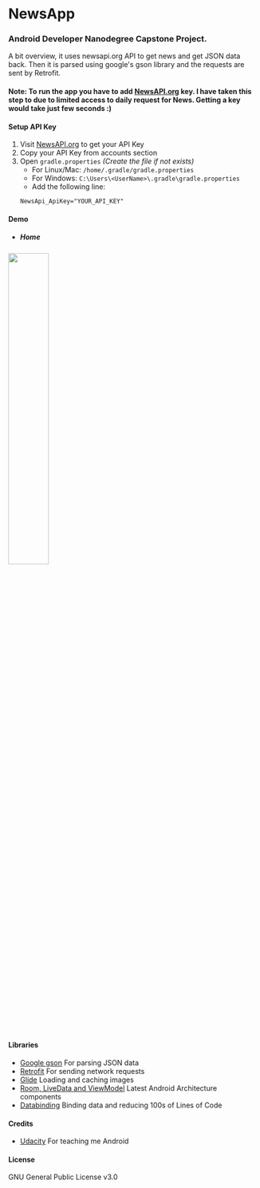 # NewsApp
### Android Developer Nanodegree Capstone Project.
A bit overview, it uses newsapi.org API to get news and get JSON data back. Then it is parsed using google's gson library and the requests are sent by Retrofit.

#### Note: To run the app you have to add [NewsAPI.org](https://newsapi.org/register) key. I have taken this step to due to limited access to daily request for News. Getting a key would take just few seconds :)

#### Setup API Key
1. Visit [NewsAPI.org](https://newsapi.org/register) to get your API Key
2. Copy your API Key from accounts section
3. Open `gradle.properties` *(Create the file if not exists)*
   - For Linux/Mac: `/home/.gradle/gradle.properties`
   - For Windows: `C:\Users\<UserName>\.gradle\gradle.properties`
   - Add the following line:
    ```
    NewsApi_ApiKey="YOUR_API_KEY"
    ``` 


#### Demo
- ##### Home
<img src="app.gif" width="40%">



#### Libraries
- [Google gson](https://github.com/google/gson) For parsing JSON data
- [Retrofit](http://square.github.io/retrofit/) For sending network requests
- [Glide](https://github.com/bumptech/glide) Loading and caching images
- [Room, LiveData and ViewModel](https://developer.android.com/topic/libraries/architecture/) Latest Android Architecture components
- [Databinding](https://developer.android.com/topic/libraries/data-binding/) Binding data and reducing 100s of Lines of Code

#### Credits
- [Udacity](https://udacity.com/) For teaching me Android

#### License
GNU General Public License v3.0
